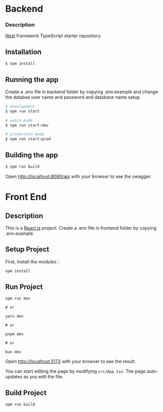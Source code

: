 # Backend

### Description

[Nest](https://github.com/nestjs/nest) framework TypeScript starter repository.

## Installation

```bash
$ npm install
```

## Running the app

Create a .env file in backend folder by copying .env.example and change the databse user name and password and database name setup

```bash
# development
$ npm run start

# watch mode
$ npm run start:dev

# production mode
$ npm run start:prod
```

## Building the app

```bash
$ npm run build
```

Open [http://localhost:8080/api](http://localhost:8080/api) with your browser to see the swagger.

#

# Front End

## Description

This is a [React.js](https://react.dev/) project.
Create a .env file in frontend folder by copying .env.example

## Setup Project

First, Install the modules :

```bash
npm install
```

## Run Project

```
npm run dev

# or

yarn dev

# or

pnpm dev

# or

bun dev

```

Open [http://localhost:5173](http://localhost:5173) with your browser to see the result.

You can start editing the page by modifying `src/App.tsx`. The page auto-updates as you edit the file.

## Build Project

```
npm run build
```